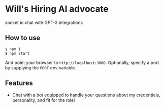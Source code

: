 
# Will's Hiring AI advocate

socket io chat with GPT-3 integrations

## How to use

```
$ npm i
$ npm start
```

And point your browser to `http://localhost:3000`. Optionally, specify
a port by supplying the `PORT` env variable.

## Features

- Chat with a bot equipped to handle your questions about my credentials, personality, and fit for the role!
